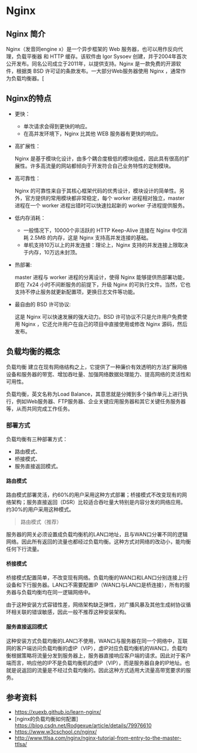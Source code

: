 # Nginx
## Nginx 简介
Nginx（发音同engine x）是一个异步框架的 Web 服务器，也可以用作反向代理，负载平衡器 和 HTTP 缓存。该软件由 Igor Sysoev 创建，并于2004年首次公开发布。同名公司成立于2011年，以提供支持。Nginx 是一款免费的开源软件，根据类 BSD 许可证的条款发布。一大部分Web服务器使用 Nginx ，通常作为负载均衡器。[

## Nginx的特点 
- 更快：

    - 单次请求会得到更快的响应。
    - 在高并发环境下，Nginx 比其他 WEB 服务器有更快的响应。

- 高扩展性：

    Nginx 是基于模块化设计，由多个耦合度极低的模块组成，因此具有很高的扩展性。许多高流量的网站都倾向于开发符合自己业务特性的定制模块。

- 高可靠性：

    Nginx 的可靠性来自于其核心框架代码的优秀设计，模块设计的简单性。另外，官方提供的常用模块都非常稳定，每个 worker 进程相对独立，master 进程在一个 worker 进程出错时可以快速拉起新的 worker 子进程提供服务。

- 低内存消耗：

    - 一般情况下，10000个非活跃的 HTTP Keep-Alive 连接在 Nginx 中仅消耗 2.5MB 的内存，这是 Nginx 支持高并发连接的基础。
    - 单机支持10万以上的并发连接：理论上，Nginx 支持的并发连接上限取决于内存，10万远未封顶。

- 热部署:

    master 进程与 worker 进程的分离设计，使得 Nginx 能够提供热部署功能，即在 7x24 小时不间断服务的前提下，升级 Nginx 的可执行文件。当然，它也支持不停止服务就更新配置项，更换日志文件等功能。
- 最自由的 BSD 许可协议:

    这是 Nginx 可以快速发展的强大动力。BSD 许可协议不只是允许用户免费使用 Nginx ，它还允许用户在自己的项目中直接使用或修改 Nginx 源码，然后发布。


## 负载均衡的概念
负载均衡 建立在现有网络结构之上，它提供了一种廉价有效透明的方法扩展网络设备和服务器的带宽、增加吞吐量、加强网络数据处理能力、提高网络的灵活性和可用性。

负载均衡，英文名称为Load Balance，其意思就是分摊到多个操作单元上进行执行，例如Web服务器、FTP服务器、企业关键应用服务器和其它关键任务服务器等，从而共同完成工作任务。
### 部署方式
负载均衡有三种部署方式：
- 路由模式、
- 桥接模式、
- 服务直接返回模式。
#### 路由模式
路由模式部署灵活，约60%的用户采用这种方式部署；桥接模式不改变现有的网络架构；服务直接返回（DSR）比较适合吞吐量大特别是内容分发的网络应用。约30%的用户采用这种模式。
> 路由模式（推荐）

服务器的网关必须设置成负载均衡机的LAN口地址，且与WAN口分署不同的逻辑网络。因此所有返回的流量也都经过负载均衡。这种方式对网络的改动小，能均衡任何下行流量。
#### 桥接模式
桥接模式配置简单，不改变现有网络。负载均衡的WAN口和LAN口分别连接上行设备和下行服务器。LAN口不需要配置IP（WAN口与LAN口是桥连接），所有的服务器与负载均衡均在同一逻辑网络中。

由于这种安装方式容错性差，网络架构缺乏弹性，对广播风暴及其他生成树协议循环相关联的错误敏感，因此一般不推荐这种安装架构。
#### 服务直接返回模式
这种安装方式负载均衡的LAN口不使用，WAN口与服务器在同一个网络中，互联网的客户端访问负载均衡的虚IP（VIP），虚IP对应负载均衡机的WAN口，负载均衡根据策略将流量分发到服务器上，服务器直接响应客户端的请求。因此对于客户端而言，响应他的IP不是负载均衡机的虚IP（VIP），而是服务器自身的IP地址。也就是说返回的流量是不经过负载均衡的。因此这种方式适用大流量高带宽要求的服务。

## 参考资料
* https://xuexb.github.io/learn-nginx/
* [nginx的负载均衡如何配置] https://blog.csdn.net/Rodgexue/article/details/79976610
* https://www.w3cschool.cn/nginx/
* http://www.ttlsa.com/nginx/nginx-tutorial-from-entry-to-the-master-ttlsa/
